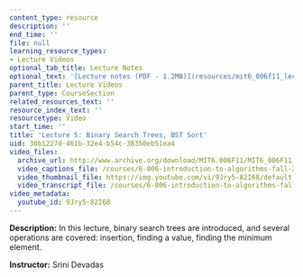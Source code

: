 ```yaml
---
content_type: resource
description: ''
end_time: ''
file: null
learning_resource_types:
- Lecture Videos
optional_tab_title: Lecture Notes
optional_text: '[Lecture notes (PDF - 1.2MB)](resources/mit6_006f11_lec05)'
parent_title: Lecture Videos
parent_type: CourseSection
related_resources_text: ''
resource_index_text: ''
resourcetype: Video
start_time: ''
title: 'Lecture 5: Binary Search Trees, BST Sort'
uid: 30b1227d-461b-32e4-b54c-38350eb51ea4
video_files:
  archive_url: http://www.archive.org/download/MIT6.006F11/MIT6_006F11_lec05_300k.mp4
  video_captions_file: /courses/6-006-introduction-to-algorithms-fall-2011/ddc95d983ff2538c8a3f2b176023cf89_9Jry5-82I68.vtt
  video_thumbnail_file: https://img.youtube.com/vi/9Jry5-82I68/default.jpg
  video_transcript_file: /courses/6-006-introduction-to-algorithms-fall-2011/73ffad03e0ac4a96957fdfe22b2e7379_9Jry5-82I68.pdf
video_metadata:
  youtube_id: 9Jry5-82I68
---
```


**Description:** In this lecture, binary search trees are introduced, and several operations are covered: insertion, finding a value, finding the minimum element.

**Instructor:** Srini Devadas